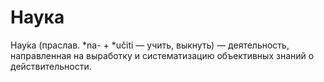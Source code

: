 # Наука
Нау́ка (праслав. *na- + *učiti — учить, выкнуть) — деятельность, направленная на выработку и систематизацию объективных знаний о действительности.